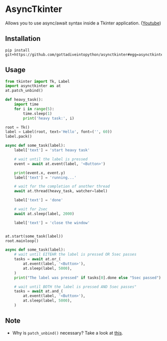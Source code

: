 # AsyncTkinter

Allows you to use async/await syntax inside a Tkinter application. ([Youtube](https://youtu.be/8XP1KgRd3jI))

## Installation

```
pip install git+https://github.com/gottadiveintopython/asynctkinter#egg=asynctkinter
```

## Usage

```python
from tkinter import Tk, Label
import asynctkinter as at
at.patch_unbind()

def heavy_task():
    import time
    for i in range(5):
        time.sleep(1)
        print('heavy task:', i)

root = Tk()
label = Label(root, text='Hello', font=('', 60))
label.pack()

async def some_task(label):
    label['text'] = 'start heavy task'

    # wait until the label is pressed
    event = await at.event(label, '<Button>')

    print(event.x, event.y)
    label['text'] = 'running...'

    # wait for the completion of another thread
    await at.thread(heavy_task, watcher=label)

    label['text'] = 'done'

    # wait for 2sec
    await at.sleep(label, 2000)

    label['text'] = 'close the window'


at.start(some_task(label))
root.mainloop()
```

```python
async def some_task(label):
    # wait until EITEHR the label is pressed OR 5sec passes
    tasks = await at.or_(
        at.event(label, '<Button>'),
        at.sleep(label, 5000),
    )
    print("The label was pressed" if tasks[0].done else "5sec passed")

    # wait until BOTH the label is pressed AND 5sec passes"
    tasks = await at.and_(
        at.event(label, '<Button>'),
        at.sleep(label, 5000),
    )
```

## Note

- Why is `patch_unbind()` necessary? Take a look at [this](https://stackoverflow.com/questions/6433369/deleting-and-changing-a-tkinter-event-binding).
